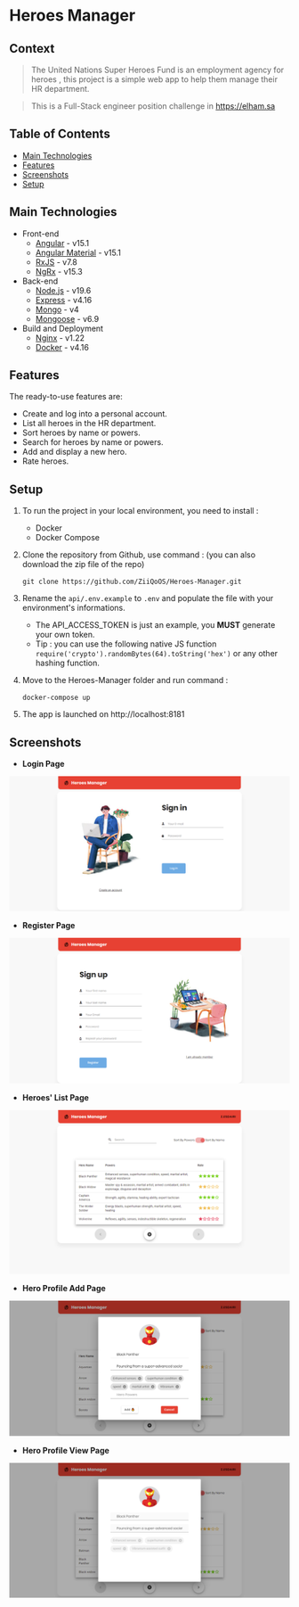 # Heroes Manager
## Context

> The United Nations Super Heroes Fund is an employment agency for heroes , this project is a simple web app to help them manage their HR department.

> This is a Full-Stack engineer position challenge in https://elham.sa

## Table of Contents
* [Main Technologies](#main-technologies)
* [Features](#features)
* [Screenshots](#screenshots)
* [Setup](#setup)


## Main Technologies
- Front-end
  - [Angular](https://angular.io/) - v15.1
  - [Angular Material](https://material.angular.io/) - v15.1
  - [RxJS](https://rxjs.dev/) - v7.8
  - [NgRx](https://ngrx.io/) - v15.3
- Back-end
  - [Node.js](https://nodejs.org/) - v19.6
  - [Express](https://expressjs.com/) - v4.16
  - [Mongo](https://www.mongodb.com/) - v4
  - [Mongoose](https://expressjs.com/) - v6.9
- Build and Deployment
  - [Nginx](https://www.nginx.com/) - v1.22
  - [Docker](https://www.docker.com/) - v4.16

## Features
The ready-to-use features are:
- Create and log into a personal account.
- List all heroes in the HR department.
- Sort heroes by name or powers.
- Search for heroes by name or powers.
- Add and display a new hero.
- Rate heroes.

## Setup
1. To run the project in your local environment, you need to install :
    - Docker 
    - Docker Compose
2. Clone the repository from Github, use command : (you can also download the zip file of the repo)

       git clone https://github.com/ZiiQoOS/Heroes-Manager.git

3. Rename the `api/.env.example` to `.env` and populate the file with your environment's informations. 
    - The API_ACCESS_TOKEN is just an example, you **MUST** generate your own token.
    - Tip : you can use the following native JS function `require('crypto').randomBytes(64).toString('hex')` or any other hashing function.
4. Move to the Heroes-Manager folder and run command : 

       docker-compose up

5. The app is launched on http://localhost:8181
## Screenshots
- **Login Page**

![Example screenshot](./screenshots/User%20Login.png)
- **Register Page**

![Example screenshot](./screenshots/User%20Register.png)
- **Heroes' List Page**

![Example screenshot](./screenshots/Hero%20List.png)

- **Hero Profile Add Page**  

![Example screenshot](./screenshots/Hero%20Add.png)

- **Hero Profile View Page**

![Example screenshot](./screenshots/Hero%20View.png)